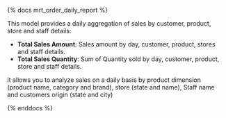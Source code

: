 {% docs mrt_order_daily_report %}

This model provides a daily aggregation of sales by customer, product, store and staff details:

- **Total Sales Amount**:  Sales amount by day, customer, product, stores and staff details.
- **Total Sales Quantity**: Sum of Quantity sold by day, customer, product, store and staff details.

it allows you to analyze sales on a daily basis by product dimension (product name, category and brand), store (state and name), Staff name and customers origin (state and city)   

{% enddocs %}
